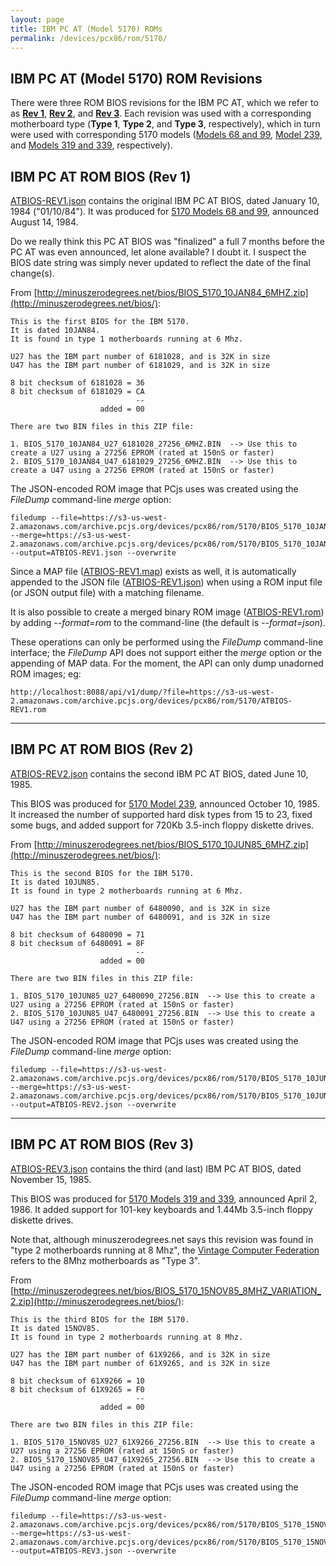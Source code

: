 ```yaml
---
layout: page
title: IBM PC AT (Model 5170) ROMs
permalink: /devices/pcx86/rom/5170/
---
```


IBM PC AT (Model 5170) ROM Revisions
---

There were three ROM BIOS revisions for the IBM PC AT, which we refer to as **[Rev 1](#ibm-pc-at-rom-bios-rev-1)**,
**[Rev 2](#ibm-pc-at-rom-bios-rev-2)**, and **[Rev 3](#ibm-pc-at-rom-bios-rev-3)**.  Each revision was used with a
corresponding motherboard type (**Type 1**, **Type 2**, and **Type 3**, respectively), which in turn were used with
corresponding 5170 models ([Models 68 and 99](/devices/pcx86/machine/5170/#models-68-and-99),
[Model 239](/devices/pcx86/machine/5170/#model-239), and
[Models 319 and 339](/devices/pcx86/machine/5170/#models-319-and-339), respectively).

IBM PC AT ROM BIOS (Rev 1)
---
[ATBIOS-REV1.json](1984-01-10/ATBIOS-REV1.json) contains the original IBM PC AT BIOS, dated January 10, 1984
("01/10/84").  It was produced for [5170 Models 68 and 99](/devices/pcx86/machine/5170/#models-68-and-99),
announced August 14, 1984.

Do we really think this PC AT BIOS was "finalized" a full 7 months before the PC AT was even announced, let alone
available?  I doubt it.  I suspect the BIOS date string was simply never updated to reflect the date of the final
change(s).

From [http://minuszerodegrees.net/bios/BIOS_5170_10JAN84_6MHZ.zip](http://minuszerodegrees.net/bios/):

	This is the first BIOS for the IBM 5170.
	It is dated 10JAN84.
	It is found in type 1 motherboards running at 6 Mhz.
	
	U27 has the IBM part number of 6181028, and is 32K in size
	U47 has the IBM part number of 6181029, and is 32K in size
	
	8 bit checksum of 6181028 = 36
	8 bit checksum of 6181029 = CA
	                            --
	                    added = 00
	
	There are two BIN files in this ZIP file:
	
	1. BIOS_5170_10JAN84_U27_6181028_27256_6MHZ.BIN  --> Use this to create a U27 using a 27256 EPROM (rated at 150nS or faster)
	2. BIOS_5170_10JAN84_U47_6181029_27256_6MHZ.BIN  --> Use this to create a U47 using a 27256 EPROM (rated at 150nS or faster)

The JSON-encoded ROM image that PCjs uses was created using the *FileDump* command-line *merge* option:

	filedump --file=https://s3-us-west-2.amazonaws.com/archive.pcjs.org/devices/pcx86/rom/5170/BIOS_5170_10JAN84_U27_6181028_27256_6MHZ.BIN --merge=https://s3-us-west-2.amazonaws.com/archive.pcjs.org/devices/pcx86/rom/5170/BIOS_5170_10JAN84_U47_6181029_27256_6MHZ.BIN --output=ATBIOS-REV1.json --overwrite
	
Since a MAP file ([ATBIOS-REV1.map](1984-01-10/ATBIOS-REV1.map)) exists as well, it is automatically appended to the JSON file
([ATBIOS-REV1.json](1984-01-10/ATBIOS-REV1.json)) when using a ROM input file (or JSON output file) with a matching filename.

It is also possible to create a merged binary ROM image ([ATBIOS-REV1.rom](https://s3-us-west-2.amazonaws.com/archive.pcjs.org/devices/pcx86/rom/5170/ATBIOS-REV1.rom))
by adding *--format=rom* to the command-line (the default is *--format=json*).

These operations can only be performed using the *FileDump* command-line interface; the *FileDump* API does not support
either the *merge* option or the appending of MAP data.  For the moment, the API can only dump unadorned ROM images; eg:

	http://localhost:8088/api/v1/dump/?file=https://s3-us-west-2.amazonaws.com/archive.pcjs.org/devices/pcx86/rom/5170/ATBIOS-REV1.rom

---

IBM PC AT ROM BIOS (Rev 2)
---
[ATBIOS-REV2.json](1985-06-10/ATBIOS-REV2.json) contains the second IBM PC AT BIOS, dated June 10, 1985.

This BIOS was produced for [5170 Model 239](/devices/pcx86/machine/5170/#model-239), announced October 10,
1985.  It increased the number of supported hard disk types from 15 to 23, fixed some bugs, and added support for 720Kb
3.5-inch floppy diskette drives.

From [http://minuszerodegrees.net/bios/BIOS_5170_10JUN85_6MHZ.zip](http://minuszerodegrees.net/bios/):

	This is the second BIOS for the IBM 5170.
	It is dated 10JUN85.
	It is found in type 2 motherboards running at 6 Mhz.
	
	U27 has the IBM part number of 6480090, and is 32K in size
	U47 has the IBM part number of 6480091, and is 32K in size
	
	8 bit checksum of 6480090 = 71
	8 bit checksum of 6480091 = 8F
	                            --
	                    added = 00
	
	There are two BIN files in this ZIP file:
	
	1. BIOS_5170_10JUN85_U27_6480090_27256.BIN  --> Use this to create a U27 using a 27256 EPROM (rated at 150nS or faster)
	2. BIOS_5170_10JUN85_U47_6480091_27256.BIN  --> Use this to create a U47 using a 27256 EPROM (rated at 150nS or faster)

The JSON-encoded ROM image that PCjs uses was created using the *FileDump* command-line *merge* option:

	filedump --file=https://s3-us-west-2.amazonaws.com/archive.pcjs.org/devices/pcx86/rom/5170/BIOS_5170_10JUN85_U27_6480090_27256.BIN --merge=https://s3-us-west-2.amazonaws.com/archive.pcjs.org/devices/pcx86/rom/5170/BIOS_5170_10JUN85_U47_6480091_27256.BIN --output=ATBIOS-REV2.json --overwrite

---

IBM PC AT ROM BIOS (Rev 3)
---
[ATBIOS-REV3.json](1985-11-15/ATBIOS-REV3.json) contains the third (and last) IBM PC AT BIOS, dated November 15, 1985.

This BIOS was produced for [5170 Models 319 and 339](/devices/pcx86/machine/5170/#models-319-and-339),
announced April 2, 1986.  It added support for 101-key keyboards and 1.44Mb 3.5-inch floppy diskette drives.

Note that, although minuszerodegrees.net says this revision was found in "type 2 motherboards running at 8 Mhz",
the [Vintage Computer Federation](http://www.vcfed.org/forum/showthread.php?26480) refers to the 8Mhz motherboards as
"Type 3".

From [http://minuszerodegrees.net/bios/BIOS_5170_15NOV85_8MHZ_VARIATION_2.zip](http://minuszerodegrees.net/bios/):

	This is the third BIOS for the IBM 5170.
	It is dated 15NOV85.
	It is found in type 2 motherboards running at 8 Mhz.
	
	U27 has the IBM part number of 61X9266, and is 32K in size
	U47 has the IBM part number of 61X9265, and is 32K in size
	
	8 bit checksum of 61X9266 = 10
	8 bit checksum of 61X9265 = F0
	                            --
	                    added = 00
	
	There are two BIN files in this ZIP file:
	
	1. BIOS_5170_15NOV85_U27_61X9266_27256.BIN  --> Use this to create a U27 using a 27256 EPROM (rated at 150nS or faster)
	2. BIOS_5170_15NOV85_U47_61X9265_27256.BIN  --> Use this to create a U47 using a 27256 EPROM (rated at 150nS or faster)

The JSON-encoded ROM image that PCjs uses was created using the *FileDump* command-line *merge* option:

	filedump --file=https://s3-us-west-2.amazonaws.com/archive.pcjs.org/devices/pcx86/rom/5170/BIOS_5170_15NOV85_U27_61X9266_27256.BIN --merge=https://s3-us-west-2.amazonaws.com/archive.pcjs.org/devices/pcx86/rom/5170/BIOS_5170_15NOV85_U47_61X9265_27256.BIN --output=ATBIOS-REV3.json --overwrite
